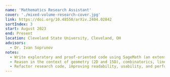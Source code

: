 ```yaml
---
name: 'Mathematics Research Assistant'
cover: './mixed-volume-research-cover.jpg'
link: https://doi.org/10.48550/arXiv.2404.02842
sortIndex: 3
start: August 2023
end: Present
location: Cleveland State University, Cleveland, OH
advisors:
  - Dr. Ivan Soprunov
notes:
  - Write exploratory and proof-oriented code using SageMath (an extension of Python).
  - Reason in the context of geometry (2D and 15D), combinatorics, linear algebra, and group theory.
  - Refactor research code, improving readability, usability, and performance.
---
```

